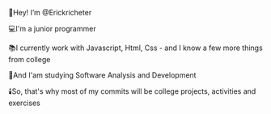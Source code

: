 👋Hey! I’m @Erickricheter

💻I'm a junior programmer

📚I currently work with Javascript, Html, Css - and I know a few more things from college

🏫And I'am studying Software Analysis and Development

🕯️So, that's why most of my commits will be college projects, activities and exercises


